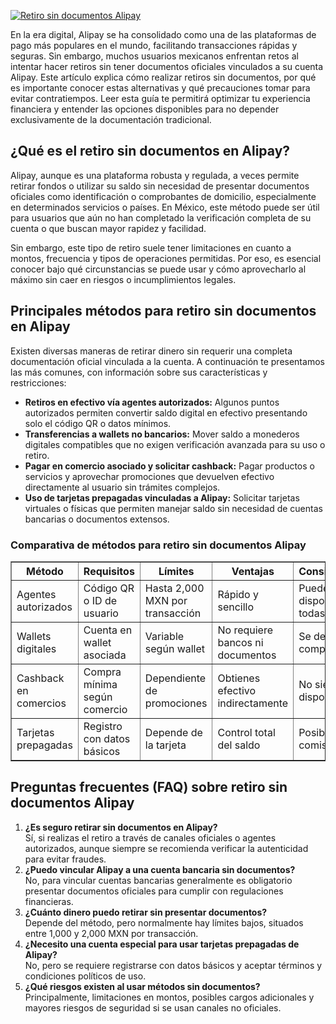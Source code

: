 [![Retiro sin documentos Alipay](https://123-caf.pages.dev/gitsignup.png)](https://vrmoo.ru/Bt82HjjY)

<p>En la era digital, Alipay se ha consolidado como una de las plataformas de pago más populares en el mundo, facilitando transacciones rápidas y seguras. Sin embargo, muchos usuarios mexicanos enfrentan retos al intentar hacer retiros sin tener documentos oficiales vinculados a su cuenta Alipay. Este artículo explica cómo realizar retiros sin documentos, por qué es importante conocer estas alternativas y qué precauciones tomar para evitar contratiempos. Leer esta guía te permitirá optimizar tu experiencia financiera y entender las opciones disponibles para no depender exclusivamente de la documentación tradicional.</p>  <h2>¿Qué es el retiro sin documentos en Alipay?</h2> <p>Alipay, aunque es una plataforma robusta y regulada, a veces permite retirar fondos o utilizar su saldo sin necesidad de presentar documentos oficiales como identificación o comprobantes de domicilio, especialmente en determinados servicios o países. En México, este método puede ser útil para usuarios que aún no han completado la verificación completa de su cuenta o que buscan mayor rapidez y facilidad.</p> <p>Sin embargo, este tipo de retiro suele tener limitaciones en cuanto a montos, frecuencia y tipos de operaciones permitidas. Por eso, es esencial conocer bajo qué circunstancias se puede usar y cómo aprovecharlo al máximo sin caer en riesgos o incumplimientos legales.</p>  <h2>Principales métodos para retiro sin documentos en Alipay</h2> <p>Existen diversas maneras de retirar dinero sin requerir una completa documentación oficial vinculada a la cuenta. A continuación te presentamos las más comunes, con información sobre sus características y restricciones:</p>  <ul>   <li><strong>Retiros en efectivo vía agentes autorizados:</strong> Algunos puntos autorizados permiten convertir saldo digital en efectivo presentando solo el código QR o datos mínimos.</li>   <li><strong>Transferencias a wallets no bancarios:</strong> Mover saldo a monederos digitales compatibles que no exigen verificación avanzada para su uso o retiro.</li>   <li><strong>Pagar en comercio asociado y solicitar cashback:</strong> Pagar productos o servicios y aprovechar promociones que devuelven efectivo directamente al usuario sin trámites complejos.</li>   <li><strong>Uso de tarjetas prepagadas vinculadas a Alipay:</strong> Solicitar tarjetas virtuales o físicas que permiten manejar saldo sin necesidad de cuentas bancarias o documentos extensos.</li> </ul>  <h3>Comparativa de métodos para retiro sin documentos Alipay</h3> <table border="1" cellspacing="0" cellpadding="5">   <thead>     <tr>       <th>Método</th>       <th>Requisitos</th>       <th>Límites</th>       <th>Ventajas</th>       <th>Consideraciones</th>     </tr>   </thead>   <tbody>     <tr>       <td>Agentes autorizados</td>       <td>Código QR o ID de usuario</td>       <td>Hasta 2,000 MXN por transacción</td>       <td>Rápido y sencillo</td>       <td>Puede no estar disponible en todas las zonas</td>     </tr>     <tr>       <td>Wallets digitales</td>       <td>Cuenta en wallet asociada</td>       <td>Variable según wallet</td>       <td>No requiere bancos ni documentos</td>       <td>Se debe verificar compatibilidad</td>     </tr>     <tr>       <td>Cashback en comercios</td>       <td>Compra mínima según comercio</td>       <td>Dependiente de promociones</td>       <td>Obtienes efectivo indirectamente</td>       <td>No siempre disponible</td>     </tr>     <tr>       <td>Tarjetas prepagadas</td>       <td>Registro con datos básicos</td>       <td>Depende de la tarjeta</td>       <td>Control total del saldo</td>       <td>Posibles comisiones</td>     </tr>   </tbody> </table>  <h2>Preguntas frecuentes (FAQ) sobre retiro sin documentos Alipay</h2> <ol>   <li><strong>¿Es seguro retirar sin documentos en Alipay?</strong><br> Sí, si realizas el retiro a través de canales oficiales o agentes autorizados, aunque siempre se recomienda verificar la autenticidad para evitar fraudes.</li>   <li><strong>¿Puedo vincular Alipay a una cuenta bancaria sin documentos?</strong><br> No, para vincular cuentas bancarias generalmente es obligatorio presentar documentos oficiales para cumplir con regulaciones financieras.</li>   <li><strong>¿Cuánto dinero puedo retirar sin presentar documentos?</strong><br> Depende del método, pero normalmente hay límites bajos, situados entre 1,000 y 2,000 MXN por transacción.</li>   <li><strong>¿Necesito una cuenta especial para usar tarjetas prepagadas de Alipay?</strong><br> No, pero se requiere registrarse con datos básicos y aceptar términos y condiciones políticos de uso.</li>   <li><strong>¿Qué riesgos existen al usar métodos sin documentos?</strong><br> Principalmente, limitaciones en montos, posibles cargos adicionales y mayores riesgos de seguridad si se usan canales no oficiales.</li> </ol>